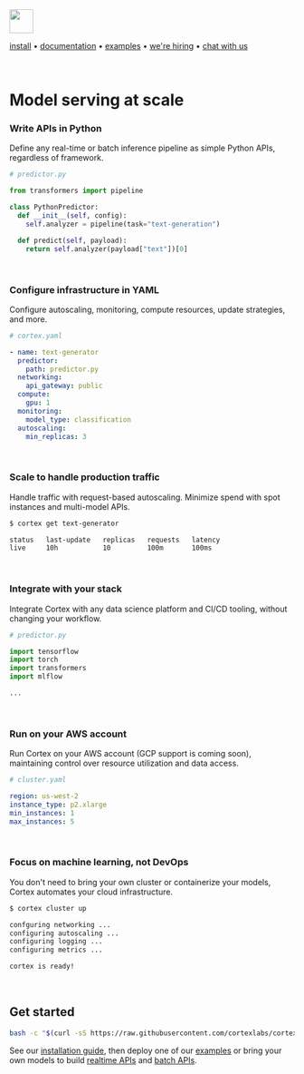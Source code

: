 <!-- Delete on release branches -->
<img src='https://s3-us-west-2.amazonaws.com/cortex-public/logo.png' height='42'>

<br>

<!-- Delete on release branches -->
<!-- CORTEX_VERSION_README_MINOR -->

[install](https://docs.cortex.dev/install) • [documentation](https://docs.cortex.dev) • [examples](https://github.com/cortexlabs/cortex/tree/0.20/examples) • [we're hiring](https://angel.co/cortex-labs-inc/jobs) • [chat with us](https://gitter.im/cortexlabs/cortex)

<br>

# Model serving at scale

### Write APIs in Python

Define any real-time or batch inference pipeline as simple Python APIs, regardless of framework.

```python
# predictor.py

from transformers import pipeline

class PythonPredictor:
  def __init__(self, config):
    self.analyzer = pipeline(task="text-generation")

  def predict(self, payload):
    return self.analyzer(payload["text"])[0]
```

<br>

### Configure infrastructure in YAML

Configure autoscaling, monitoring, compute resources, update strategies, and more.

```yaml
# cortex.yaml

- name: text-generator
  predictor:
    path: predictor.py
  networking:
    api_gateway: public
  compute:
    gpu: 1
  monitoring:
    model_type: classification
  autoscaling:
    min_replicas: 3
```

<br>

### Scale to handle production traffic

Handle traffic with request-based autoscaling. Minimize spend with spot instances and multi-model APIs.

```bash
$ cortex get text-generator

status   last-update   replicas   requests   latency
live     10h           10         100m       100ms
```

<br>

### Integrate with your stack

Integrate Cortex with any data science platform and CI/CD tooling, without changing your workflow.

```python
# predictor.py

import tensorflow
import torch
import transformers
import mlflow

...
```

<br>

### Run on your AWS account

Run Cortex on your AWS account (GCP support is coming soon), maintaining control over resource utilization and data access.

```yaml
# cluster.yaml

region: us-west-2
instance_type: p2.xlarge
min_instances: 1
max_instances: 5
```

<br>

### Focus on machine learning, not DevOps

You don't need to bring your own cluster or containerize your models, Cortex automates your cloud infrastructure.

```bash
$ cortex cluster up

confguring networking ...
configuring autoscaling ...
configuring logging ...
configuring metrics ...

cortex is ready!
```

<br>

## Get started

<!-- CORTEX_VERSION_README_MINOR -->
```bash
bash -c "$(curl -sS https://raw.githubusercontent.com/cortexlabs/cortex/0.20/get-cli.sh)"
```

<!-- CORTEX_VERSION_README_MINOR -->
See our [installation guide](https://docs.cortex.dev/install), then deploy one of our [examples](https://github.com/cortexlabs/cortex/tree/0.20/examples) or bring your own models to build [realtime APIs](https://docs.cortex.dev/deployments/realtime-api) and [batch APIs](https://docs.cortex.dev/deployments/batch-api).
